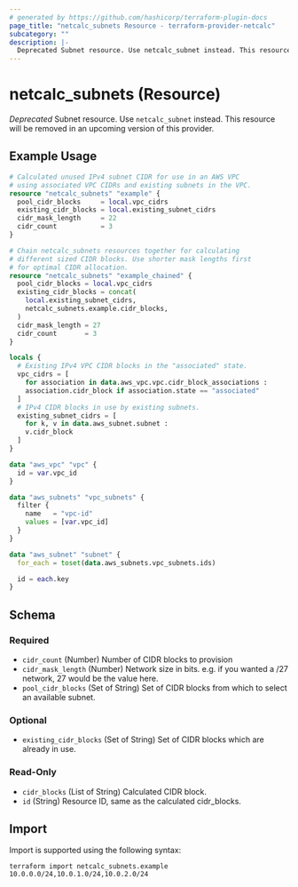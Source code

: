 ```yaml
---
# generated by https://github.com/hashicorp/terraform-plugin-docs
page_title: "netcalc_subnets Resource - terraform-provider-netcalc"
subcategory: ""
description: |-
  Deprecated Subnet resource. Use netcalc_subnet instead. This resource will be removed in an upcoming version of this provider.
---
```


# netcalc_subnets (Resource)

*Deprecated* Subnet resource. Use `netcalc_subnet` instead. This resource will be removed in an upcoming version of this provider.

## Example Usage

```terraform
# Calculated unused IPv4 subnet CIDR for use in an AWS VPC
# using associated VPC CIDRs and existing subnets in the VPC.
resource "netcalc_subnets" "example" {
  pool_cidr_blocks     = local.vpc_cidrs
  existing_cidr_blocks = local.existing_subnet_cidrs
  cidr_mask_length     = 22
  cidr_count           = 3
}

# Chain netcalc_subnets resources together for calculating
# different sized CIDR blocks. Use shorter mask lengths first
# for optimal CIDR allocation.
resource "netcalc_subnets" "example_chained" {
  pool_cidr_blocks = local.vpc_cidrs
  existing_cidr_blocks = concat(
    local.existing_subnet_cidrs,
    netcalc_subnets.example.cidr_blocks,
  )
  cidr_mask_length = 27
  cidr_count       = 3
}

locals {
  # Existing IPv4 VPC CIDR blocks in the "associated" state.
  vpc_cidrs = [
    for association in data.aws_vpc.vpc.cidr_block_associations :
    association.cidr_block if association.state == "associated"
  ]
  # IPv4 CIDR blocks in use by existing subnets.
  existing_subnet_cidrs = [
    for k, v in data.aws_subnet.subnet :
    v.cidr_block
  ]
}

data "aws_vpc" "vpc" {
  id = var.vpc_id
}

data "aws_subnets" "vpc_subnets" {
  filter {
    name   = "vpc-id"
    values = [var.vpc_id]
  }
}

data "aws_subnet" "subnet" {
  for_each = toset(data.aws_subnets.vpc_subnets.ids)

  id = each.key
}
```

<!-- schema generated by tfplugindocs -->
## Schema

### Required

- `cidr_count` (Number) Number of CIDR blocks to provision
- `cidr_mask_length` (Number) Network size in bits. e.g. if you wanted a /27 network, 27 would be the value here.
- `pool_cidr_blocks` (Set of String) Set of CIDR blocks from which to select an available subnet.

### Optional

- `existing_cidr_blocks` (Set of String) Set of CIDR blocks which are already in use.

### Read-Only

- `cidr_blocks` (List of String) Calculated CIDR block.
- `id` (String) Resource ID, same as the calculated cidr_blocks.

## Import

Import is supported using the following syntax:

```shell
terraform import netcalc_subnets.example 10.0.0.0/24,10.0.1.0/24,10.0.2.0/24
```
